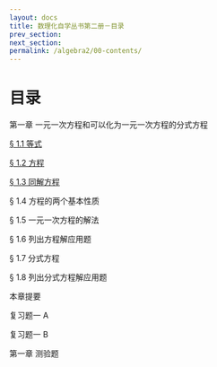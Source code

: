 ```yaml
---
layout: docs
title: 数理化自学丛书第二册－目录
prev_section: 
next_section: 
permalink: /algebra2/00-contents/
---
```


目录
====

第一章 一元一次方程和可以化为一元一次方程的分式方程

[§ 1.1 等式](ch01/ch01-01-等式.html)

[§ 1.2 方程](ch01/ch01-02-方程.html)

[§ 1.3 同解方程](ch01/ch01-03-同解方程.html)

§ 1.4 方程的两个基本性质

§ 1.5 一元一次方程的解法

§ 1.6 列出方程解应用题

§ 1.7 分式方程

§ 1.8 列出分式方程解应用题

本章提要

复习题一 A

复习题一 B

第一章 测验题
